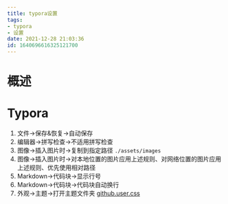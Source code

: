 ```yaml
---
title: typora设置
tags: 
- typora
- 设置
date: 2021-12-28 21:03:36
id: 1640696616325121700
---
```

# 概述

# Typora



1. 文件→保存&恢复→自动保存
2. 编辑器→拼写检查→不适用拼写检查
3. 图像→插入图片时→复制到指定路径 `./assets/images`  
4. 图像→插入图片时→对本地位置的图片应用上述规则、对网络位置的图片应用上述规则、优先使用相对路径
5. Markdown→代码块→显示行号
6. Markdown→代码块→代码块自动换行
7. 外观→主题→打开主题文件夹  [github.user.css](assets/data/github.user.css) 
